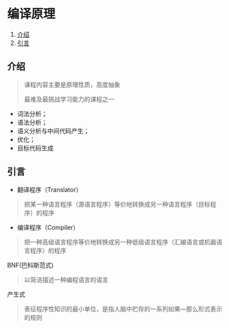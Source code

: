 # 编译原理

1. [介绍](#介绍)
2. [引言](#引言)
## 介绍

> 课程内容主要是原理性质，高度抽象
>
> 最难及最挑战学习能力的课程之一

- 词法分析；
- 语法分析；
- 语义分析与中间代码产生；
- 优化；
- 目标代码生成

## 引言

- 翻译程序（Translator）
  
> 把某一种语言程序（源语言程序）等价地转换成另一种语言程序（目标程序）的程序

- 编译程序（Compiler）
  
> 把一种高级语言程序等价地转换成另一种低级语言程序（汇编语言或机器语言程序）的程序

BNF(巴科斯范式)
> 以简洁描述一种编程语言的语言

产生式
> 表征程序性知识的最小单位，是指人脑中贮存的一系列如果—那么形式表示的规则
